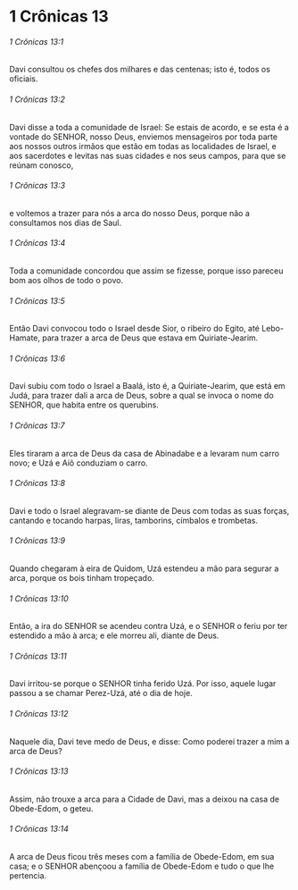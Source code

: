 # 1 Crônicas 13

###### 1 Crônicas 13:1

Davi consultou os chefes dos milhares e das centenas; isto é, todos os oficiais.

###### 1 Crônicas 13:2

Davi disse a toda a comunidade de Israel: Se estais de acordo, e se esta é a vontade do SENHOR, nosso Deus, enviemos mensageiros por toda parte aos nossos outros irmãos que estão em todas as localidades de Israel, e aos sacerdotes e levitas nas suas cidades e nos seus campos, para que se reúnam conosco,

###### 1 Crônicas 13:3

e voltemos a trazer para nós a arca do nosso Deus, porque não a consultamos nos dias de Saul.

###### 1 Crônicas 13:4

Toda a comunidade concordou que assim se fizesse, porque isso pareceu bom aos olhos de todo o povo.

###### 1 Crônicas 13:5

Então Davi convocou todo o Israel desde Sior, o ribeiro do Egito, até Lebo-Hamate, para trazer a arca de Deus que estava em Quiriate-Jearim.

###### 1 Crônicas 13:6

Davi subiu com todo o Israel a Baalá, isto é, a Quiriate-Jearim, que está em Judá, para trazer dali a arca de Deus, sobre a qual se invoca o nome do SENHOR, que habita entre os querubins.

###### 1 Crônicas 13:7

Eles tiraram a arca de Deus da casa de Abinadabe e a levaram num carro novo; e Uzá e Aiô conduziam o carro.

###### 1 Crônicas 13:8

Davi e todo o Israel alegravam-se diante de Deus com todas as suas forças, cantando e tocando harpas, liras, tamborins, címbalos e trombetas.

###### 1 Crônicas 13:9

Quando chegaram à eira de Quidom, Uzá estendeu a mão para segurar a arca, porque os bois tinham tropeçado.

###### 1 Crônicas 13:10

Então, a ira do SENHOR se acendeu contra Uzá, e o SENHOR o feriu por ter estendido a mão à arca; e ele morreu ali, diante de Deus.

###### 1 Crônicas 13:11

Davi irritou-se porque o SENHOR tinha ferido Uzá. Por isso, aquele lugar passou a se chamar Perez-Uzá, até o dia de hoje.

###### 1 Crônicas 13:12

Naquele dia, Davi teve medo de Deus, e disse: Como poderei trazer a mim a arca de Deus?

###### 1 Crônicas 13:13

Assim, não trouxe a arca para a Cidade de Davi, mas a deixou na casa de Obede-Edom, o geteu.

###### 1 Crônicas 13:14

A arca de Deus ficou três meses com a família de Obede-Edom, em sua casa; e o SENHOR abençoou a família de Obede-Edom e tudo o que lhe pertencia.

